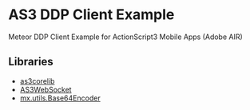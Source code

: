AS3 DDP Client Example
======================
Meteor DDP Client Example for ActionScript3 Mobile Apps (Adobe AIR)

Libraries
---------
- [as3corelib](https://github.com/mikechambers/as3corelib)
- [AS3WebSocket](https://github.com/Worlize/AS3WebSocket)
- [mx.utils.Base64Encoder](http://opensource.adobe.com/svn/opensource/flex/sdk/trunk/frameworks/projects/framework/src/mx/utils/Base64Encoder.as)
